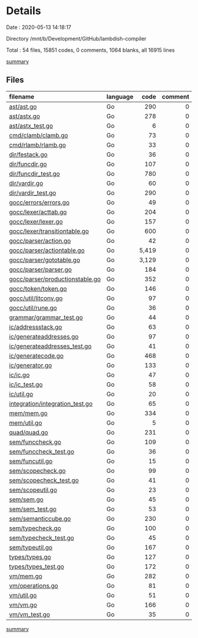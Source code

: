# Details

Date : 2020-05-13 14:18:17

Directory /mnt/b/Development/GitHub/lambdish-compiler

Total : 54 files,  15851 codes, 0 comments, 1064 blanks, all 16915 lines

[summary](results.md)

## Files
| filename | language | code | comment | blank | total |
| :--- | :--- | ---: | ---: | ---: | ---: |
| [ast/ast.go](/ast/ast.go) | Go | 290 | 0 | 69 | 359 |
| [ast/astx.go](/ast/astx.go) | Go | 278 | 0 | 75 | 353 |
| [ast/astx_test.go](/ast/astx_test.go) | Go | 6 | 0 | 2 | 8 |
| [cmd/clamb/clamb.go](/cmd/clamb/clamb.go) | Go | 73 | 0 | 24 | 97 |
| [cmd/rlamb/rlamb.go](/cmd/rlamb/rlamb.go) | Go | 33 | 0 | 11 | 44 |
| [dir/festack.go](/dir/festack.go) | Go | 36 | 0 | 9 | 45 |
| [dir/funcdir.go](/dir/funcdir.go) | Go | 107 | 0 | 28 | 135 |
| [dir/funcdir_test.go](/dir/funcdir_test.go) | Go | 780 | 0 | 7 | 787 |
| [dir/vardir.go](/dir/vardir.go) | Go | 60 | 0 | 20 | 80 |
| [dir/vardir_test.go](/dir/vardir_test.go) | Go | 290 | 0 | 9 | 299 |
| [gocc/errors/errors.go](/gocc/errors/errors.go) | Go | 49 | 0 | 8 | 57 |
| [gocc/lexer/acttab.go](/gocc/lexer/acttab.go) | Go | 204 | 0 | 8 | 212 |
| [gocc/lexer/lexer.go](/gocc/lexer/lexer.go) | Go | 157 | 0 | 17 | 174 |
| [gocc/lexer/transitiontable.go](/gocc/lexer/transitiontable.go) | Go | 600 | 0 | 4 | 604 |
| [gocc/parser/action.go](/gocc/parser/action.go) | Go | 42 | 0 | 10 | 52 |
| [gocc/parser/actiontable.go](/gocc/parser/actiontable.go) | Go | 5,419 | 0 | 4 | 5,423 |
| [gocc/parser/gototable.go](/gocc/parser/gototable.go) | Go | 3,129 | 0 | 5 | 3,134 |
| [gocc/parser/parser.go](/gocc/parser/parser.go) | Go | 184 | 0 | 33 | 217 |
| [gocc/parser/productionstable.go](/gocc/parser/productionstable.go) | Go | 352 | 0 | 5 | 357 |
| [gocc/token/token.go](/gocc/token/token.go) | Go | 146 | 0 | 23 | 169 |
| [gocc/util/litconv.go](/gocc/util/litconv.go) | Go | 97 | 0 | 12 | 109 |
| [gocc/util/rune.go](/gocc/util/rune.go) | Go | 36 | 0 | 4 | 40 |
| [grammar/grammar_test.go](/grammar/grammar_test.go) | Go | 44 | 0 | 14 | 58 |
| [ic/addressstack.go](/ic/addressstack.go) | Go | 63 | 0 | 17 | 80 |
| [ic/generateaddresses.go](/ic/generateaddresses.go) | Go | 97 | 0 | 20 | 117 |
| [ic/generateaddresses_test.go](/ic/generateaddresses_test.go) | Go | 41 | 0 | 10 | 51 |
| [ic/generatecode.go](/ic/generatecode.go) | Go | 468 | 0 | 116 | 584 |
| [ic/generator.go](/ic/generator.go) | Go | 133 | 0 | 34 | 167 |
| [ic/ic.go](/ic/ic.go) | Go | 47 | 0 | 11 | 58 |
| [ic/ic_test.go](/ic/ic_test.go) | Go | 58 | 0 | 17 | 75 |
| [ic/util.go](/ic/util.go) | Go | 20 | 0 | 5 | 25 |
| [integration/integration_test.go](/integration/integration_test.go) | Go | 65 | 0 | 19 | 84 |
| [mem/mem.go](/mem/mem.go) | Go | 334 | 0 | 42 | 376 |
| [mem/util.go](/mem/util.go) | Go | 5 | 0 | 2 | 7 |
| [quad/quad.go](/quad/quad.go) | Go | 231 | 0 | 22 | 253 |
| [sem/funccheck.go](/sem/funccheck.go) | Go | 109 | 0 | 25 | 134 |
| [sem/funccheck_test.go](/sem/funccheck_test.go) | Go | 36 | 0 | 10 | 46 |
| [sem/funcutil.go](/sem/funcutil.go) | Go | 15 | 0 | 5 | 20 |
| [sem/scopecheck.go](/sem/scopecheck.go) | Go | 99 | 0 | 18 | 117 |
| [sem/scopecheck_test.go](/sem/scopecheck_test.go) | Go | 41 | 0 | 11 | 52 |
| [sem/scopeutil.go](/sem/scopeutil.go) | Go | 23 | 0 | 6 | 29 |
| [sem/sem.go](/sem/sem.go) | Go | 45 | 0 | 8 | 53 |
| [sem/sem_test.go](/sem/sem_test.go) | Go | 53 | 0 | 14 | 67 |
| [sem/semanticcube.go](/sem/semanticcube.go) | Go | 230 | 0 | 34 | 264 |
| [sem/typecheck.go](/sem/typecheck.go) | Go | 100 | 0 | 25 | 125 |
| [sem/typecheck_test.go](/sem/typecheck_test.go) | Go | 45 | 0 | 13 | 58 |
| [sem/typeutil.go](/sem/typeutil.go) | Go | 167 | 0 | 30 | 197 |
| [types/types.go](/types/types.go) | Go | 127 | 0 | 25 | 152 |
| [types/types_test.go](/types/types_test.go) | Go | 172 | 0 | 8 | 180 |
| [vm/mem.go](/vm/mem.go) | Go | 282 | 0 | 22 | 304 |
| [vm/operations.go](/vm/operations.go) | Go | 81 | 0 | 27 | 108 |
| [vm/util.go](/vm/util.go) | Go | 51 | 0 | 17 | 68 |
| [vm/vm.go](/vm/vm.go) | Go | 166 | 0 | 39 | 205 |
| [vm/vm_test.go](/vm/vm_test.go) | Go | 35 | 0 | 11 | 46 |

[summary](results.md)